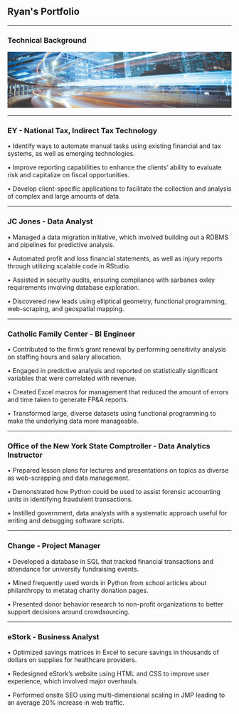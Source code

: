 ## Ryan's Portfolio

---

### Technical Background
<img src = "images/0.jpg?raw=true"/> 

---

### EY - National Tax, Indirect Tax Technology
• Identify ways to automate manual tasks using existing financial and tax systems, as well as emerging technologies.

•	Improve reporting capabilities to enhance the clients’ ability to evaluate risk and capitalize on fiscal opportunities.

• Develop client-specific applications to facilitate the collection and analysis of complex and large amounts of data. 

---

### JC Jones - Data Analyst
•	Managed a data migration initiative, which involved building out a RDBMS and pipelines for predictive analysis.

•	Automated profit and loss financial statements, as well as injury reports through utilizing scalable code in RStudio.

•	Assisted in security audits, ensuring compliance with sarbanes oxley requirements involving database exploration. 

•	Discovered new leads using elliptical geometry, functional programming, web-scraping, and geospatial mapping.  

---

### Catholic Family Center - BI Engineer
•	Contributed to the firm’s grant renewal by performing sensitivity analysis on staffing hours and salary allocation.

•	Engaged in predictive analysis and reported on statistically significant variables that were correlated with revenue.

•	Created Excel macros for management that reduced the amount of errors and time taken to generate FP&A reports. 

•	Transformed large, diverse datasets using functional programming to make the underlying data more manageable.

---

### Office of the New York State Comptroller - Data Analytics Instructor
•	Prepared lesson plans for lectures and presentations on topics as diverse as web-scrapping and data management.

•	Demonstrated how Python could be used to assist forensic accounting units in identifying fraudulent transactions.

•	Instilled government, data analysts with a systematic approach useful for writing and debugging software scripts.

---

### Change - Project Manager

•	Developed a database in SQL that tracked financial transactions and attendance for university fundraising events.

•	Mined frequently used words in Python from school articles about philanthropy to metatag charity donation pages.   

•	Presented donor behavior research to non-profit organizations to better support decisions around crowdsourcing.

---

### eStork - Business Analyst 
•	Optimized savings matrices in Excel to secure savings in thousands of dollars on supplies for healthcare providers.

•	Redesigned eStork’s website using HTML and CSS to improve user experience, which involved major overhauls.

•	Performed onsite SEO using multi-dimensional scaling in JMP leading to an average 20% increase in web traffic.
